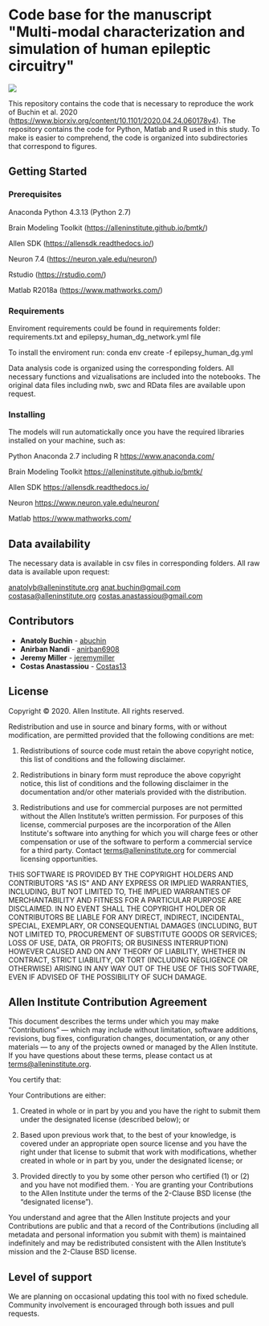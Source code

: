 # Code base for the manuscript "Multi-modal characterization and simulation of human epileptic circuitry"

![](/images/figure_TLE_summary.png)

This repository contains the code that is necessary to reproduce the work of Buchin et al. 2020 (https://www.biorxiv.org/content/10.1101/2020.04.24.060178v4). The repository contains the code for Python, Matlab and R used in this study. To make is easier to comprehend, the code is organized into subdirectories that correspond to figures.

## Getting Started

### Prerequisites

Anaconda Python 4.3.13 (Python 2.7)

Brain Modeling Toolkit (https://alleninstitute.github.io/bmtk/)

Allen SDK (https://allensdk.readthedocs.io/)

Neuron 7.4 (https://neuron.yale.edu/neuron/)

Rstudio (https://rstudio.com/)

Matlab R2018a (https://www.mathworks.com/)


### Requirements

Enviroment requirements could be found in requirements folder: requirements.txt and epilepsy_human_dg_network.yml file

To install the enviroment run:
conda env create -f epilepsy_human_dg.yml


Data analysis code is organized using the corresponding folders. All necessary functions and vizualisations are included into the notebooks. The original data files including nwb, swc and RData files are available upon request.


### Installing

The models will run automatickally once you have the required libraries installed on your machine, such as:

Python Anaconda 2.7 including R
https://www.anaconda.com/

Brain Modeling Toolkit
https://alleninstitute.github.io/bmtk/

Allen SDK
https://allensdk.readthedocs.io/

Neuron
https://www.neuron.yale.edu/neuron/

Matlab
https://www.mathworks.com/

## Data availability

The necessary data is available in csv files in corresponding folders. All raw data is available upon request:

anatolyb@alleninstitute.org
anat.buchin@gmail.com
costasa@alleninstitute.org
costas.anastassiou@gmail.com



## Contributors

* **Anatoly Buchin** - [abuchin](https://github.com/abuchin)
* **Anirban Nandi** - [anirban6908](https://github.com/anirban6908)
* **Jeremy Miller** - [jeremymiller](https://github.com/jeremymiller)
* **Costas Anastassiou** - [Costas13](https://github.com/Costas13)


## License

Copyright © 2020. Allen Institute. All rights reserved.

Redistribution and use in source and binary forms, with or without modification, are permitted provided that the following conditions are met:

1. Redistributions of source code must retain the above copyright notice, this list of conditions and the following disclaimer.

2. Redistributions in binary form must reproduce the above copyright notice, this list of conditions and the following disclaimer in the documentation and/or other materials provided with the distribution.

3. Redistributions and use for commercial purposes are not permitted without the Allen Institute’s written permission. For purposes of this license, commercial purposes are the incorporation of the Allen Institute's software into anything for which you will charge fees or other compensation or use of the software to perform a commercial service for a third party. Contact terms@alleninstitute.org for commercial licensing opportunities.

THIS SOFTWARE IS PROVIDED BY THE COPYRIGHT HOLDERS AND CONTRIBUTORS "AS IS" AND ANY EXPRESS OR IMPLIED WARRANTIES, INCLUDING, BUT NOT LIMITED TO, THE IMPLIED WARRANTIES OF MERCHANTABILITY AND FITNESS FOR A PARTICULAR PURPOSE ARE DISCLAIMED. IN NO EVENT SHALL THE COPYRIGHT HOLDER OR CONTRIBUTORS BE LIABLE FOR ANY DIRECT, INDIRECT, INCIDENTAL, SPECIAL, EXEMPLARY, OR CONSEQUENTIAL DAMAGES (INCLUDING, BUT NOT LIMITED TO, PROCUREMENT OF SUBSTITUTE GOODS OR SERVICES; LOSS OF USE, DATA, OR PROFITS; OR BUSINESS INTERRUPTION) HOWEVER CAUSED AND ON ANY THEORY OF LIABILITY, WHETHER IN CONTRACT, STRICT LIABILITY, OR TORT (INCLUDING NEGLIGENCE OR OTHERWISE) ARISING IN ANY WAY OUT OF THE USE OF THIS SOFTWARE, EVEN IF ADVISED OF THE POSSIBILITY OF SUCH DAMAGE.


## Allen Institute Contribution Agreement

This document describes the terms under which you may make “Contributions” — which may include without limitation, software additions, revisions, bug fixes, configuration changes, documentation, or any other materials — to any of the projects owned or managed by the Allen Institute. If you have questions about these terms, please contact us at terms@alleninstitute.org.

You certify that:

Your Contributions are either:

1. Created in whole or in part by you and you have the right to submit them under the designated license (described below); or

2. Based upon previous work that, to the best of your knowledge, is covered under an appropriate open source license and you have the right under that license to submit that work with modifications, whether created in whole or in part by you, under the designated license; or

3. Provided directly to you by some other person who certified (1) or (2) and you have not modified them. · You are granting your Contributions to the Allen Institute under the terms of the 2-Clause BSD license (the “designated license”).

You understand and agree that the Allen Institute projects and your Contributions are public and that a record of the Contributions (including all metadata and personal information you submit with them) is maintained indefinitely and may be redistributed consistent with the Allen Institute’s mission and the 2-Clause BSD license.


## Level of support

We are planning on occasional updating this tool with no fixed schedule. Community involvement is encouraged through both issues and pull requests.
